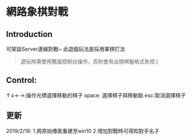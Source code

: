 # 網路象棋對戰
## Introduction
可架設Server連線對戰~
此遊戲玩法是採用軍棋打法

>遊玩時需使用舊版控制台操作，否則會有出現棋盤格式失控:)
## Control:
↑↓←→:操作光標選擇移動的棋子
space: 選擇棋子與移動點
esc:取消選擇棋子


## 更新
2019/2/16:
1.將原始傳案重建至win10
2.增加對戰時可得知對手名子
